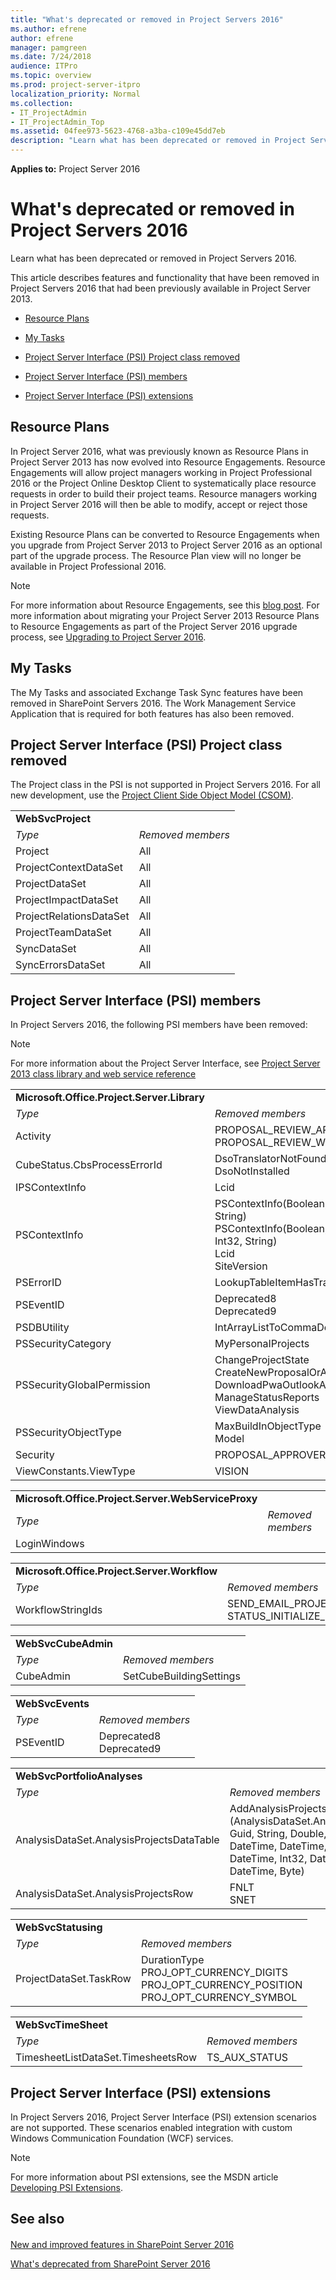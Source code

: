 ```yaml
---
title: "What's deprecated or removed in Project Servers 2016"
ms.author: efrene
author: efrene
manager: pamgreen
ms.date: 7/24/2018
audience: ITPro
ms.topic: overview
ms.prod: project-server-itpro
localization_priority: Normal
ms.collection:
- IT_ProjectAdmin
- IT_ProjectAdmin_Top
ms.assetid: 04fee973-5623-4768-a3ba-c109e45dd7eb
description: "Learn what has been deprecated or removed in Project Servers 2016."
---
```

**Applies to:** Project Server 2016

# What's deprecated or removed in Project Servers 2016 
Learn what has been deprecated or removed in Project Servers 2016.
  
This article describes features and functionality that have been removed in Project Servers 2016 that had been previously available in Project Server 2013.
  
- [Resource Plans](what-s-deprecated-or-removed-in-project-server-2016.md#RePlan)
    
- [My Tasks](what-s-deprecated-or-removed-in-project-server-2016.md#MyTasks)
    
- [Project Server Interface (PSI) Project class removed](what-s-deprecated-or-removed-in-project-server-2016.md#ProjectClass)
    
- [Project Server Interface (PSI) members](what-s-deprecated-or-removed-in-project-server-2016.md#PSImem)
    
- [Project Server Interface (PSI) extensions](what-s-deprecated-or-removed-in-project-server-2016.md#PSIext)
    
## Resource Plans
<a name="RePlan"> </a>

In Project Server 2016, what was previously known as Resource Plans in Project Server 2013 has now evolved into Resource Engagements. Resource Engagements will allow project managers working in Project Professional 2016 or the Project Online Desktop Client to systematically place resource requests in order to build their project teams. Resource managers working in Project Server 2016 will then be able to modify, accept or reject those requests. 
  
Existing Resource Plans can be converted to Resource Engagements when you upgrade from Project Server 2013 to Project Server 2016 as an optional part of the upgrade process. The Resource Plan view will no longer be available in Project Professional 2016.
  
> [!NOTE]
> For more information about Resource Engagements, see this [blog post](http://go.microsoft.com/fwlink/?LinkID=620823&amp;clcid=0x409). For more information about migrating your Project Server 2013 Resource Plans to Resource Engagements as part of the Project Server 2016 upgrade process, see [Upgrading to Project Server 2016](upgrading-to-project-server-2016.md). 
  
## My Tasks
<a name="MyTasks"> </a>

The My Tasks and associated Exchange Task Sync features have been removed in SharePoint Servers 2016. The Work Management Service Application that is required for both features has also been removed.
  
## Project Server Interface (PSI) Project class removed
<a name="ProjectClass"> </a>

The Project class in the PSI is not supported in Project Servers 2016. For all new development, use the [Project Client Side Object Model (CSOM)](http://go.microsoft.com/fwlink/p/?LinkId=798162&amp;clcid=0x409).
  
|||
|:-----|:-----|
|**WebSvcProject** <br/> | |
| *Type*  <br/> | *Removed members*  <br/> |
|Project  <br/> |All  <br/> |
|ProjectContextDataSet  <br/> |All  <br/> |
|ProjectDataSet  <br/> |All  <br/> |
|ProjectImpactDataSet  <br/> |All  <br/> |
|ProjectRelationsDataSet  <br/> |All  <br/> |
|ProjectTeamDataSet  <br/> |All  <br/> |
|SyncDataSet  <br/> |All  <br/> |
|SyncErrorsDataSet  <br/> |All  <br/> |
   
## Project Server Interface (PSI) members
<a name="PSImem"> </a>

In Project Servers 2016, the following PSI members have been removed: 
  
> [!NOTE]
> For more information about the Project Server Interface, see [Project Server 2013 class library and web service reference](https://go.microsoft.com/fwlink/p/?LinkId=623030)
  
|||
|:-----|:-----|
|**Microsoft.Office.Project.Server.Library** <br/> | |
| *Type*  <br/> | *Removed members*  <br/> |
|Activity  <br/> |PROPOSAL_REVIEW_APPROVAL_FEATURE_UID  <br/> PROPOSAL_REVIEW_WORKFLOW_FEATURE_UID  <br/> |
|CubeStatus.CbsProcessErrorId  <br/> |DsoTranslatorNotFound  <br/> DsoNotInstalled  <br/> |
|IPSContextInfo  <br/> |Lcid  <br/> |
|PSContextInfo  <br/> |PSContextInfo(Boolean, String, Guid, Guid, Guid, String)  <br/> PSContextInfo(Boolean, String, Guid, Guid, Guid, Int32, String)  <br/> Lcid  <br/> SiteVersion  <br/> |
|PSErrorID  <br/> |LookupTableItemHasTrailingOrLeadingWhitespace  <br/> |
|PSEventID  <br/> |Deprecated8  <br/> Deprecated9  <br/> |
|PSDBUtility  <br/> |IntArrayListToCommaDelimitedString  <br/> |
|PSSecurityCategory  <br/> |MyPersonaIProjects  <br/> |
|PSSecurityGIobaIPermission  <br/> |ChangeProjectState  <br/> CreateNewProposalOrActivity  <br/> DownloadPwaOutlookAddIn  <br/> ManageStatusReports  <br/> ViewDataAnalysis  <br/> |
|PSSecurityObjectType  <br/> |MaxBuildInObjectType  <br/> Model  <br/> |
|Security  <br/> |PROPOSAL_APPROVERS_GROUP_UID  <br/> |
|ViewConstants.ViewType  <br/> |VISION  <br/> |
   
|||
|:-----|:-----|
|**Microsoft.Office.Project.Server.WebServiceProxy** <br/> | |
| *Type*  <br/> | *Removed members*  <br/> |
|LoginWindows  <br/> |<all>  <br/> |
   
|||
|:-----|:-----|
|**Microsoft.Office.Project.Server.Workflow** <br/> | |
| *Type*  <br/> | *Removed members*  <br/> |
|WorkflowStringIds  <br/> |SEND_EMAIL_PROJECT_COMPLETED_BODY  <br/> STATUS_INITIALIZE_FAILED_INVALID_PROJECT  <br/> |
   
|||
|:-----|:-----|
|**WebSvcCubeAdmin** <br/> | |
| *Type*  <br/> | *Removed members*  <br/> |
|CubeAdmin  <br/> |SetCubeBuiIdingSettings  <br/> |
   
|||
|:-----|:-----|
|**WebSvcEvents** <br/> | |
| *Type*  <br/> | *Removed members*  <br/> |
|PSEventID  <br/> |Deprecated8  <br/> Deprecated9  <br/> |
   
|||
|:-----|:-----|
|**WebSvcPortfolioAnalyses** <br/> | |
| *Type*  <br/> | *Removed members*  <br/> |
|AnalysisDataSet.AnalysisProjectsDataTable  <br/> |AddAnalysisProjectsRow (AnalysisDataSet.AnalysisRow, Guid, String, Double, Double, DateTime, DateTime, DateTime, Int32, DateTime, DateTime, Byte)  <br/> |
|AnalysisDataSet.AnalysisProjectsRow  <br/> |FNLT  <br/> SNET  <br/> |
   
|||
|:-----|:-----|
|**WebSvcStatusing** <br/> | |
| *Type*  <br/> | *Removed members*  <br/> |
|ProjectDataSet.TaskRow  <br/> |DurationType  <br/> PROJ_OPT_CURRENCY_DIGITS  <br/> PROJ_OPT_CURRENCY_POSITION  <br/> PROJ_OPT_CURRENCY_SYMBOL  <br/> |
   
|||
|:-----|:-----|
|**WebSvcTimeSheet** <br/> | |
| *Type*  <br/> | *Removed members*  <br/> |
|TimesheetListDataSet.TimesheetsRow  <br/> |TS_AUX_STATUS  <br/> |
   
## Project Server Interface (PSI) extensions
<a name="PSIext"> </a>

In Project Servers 2016, Project Server Interface (PSI) extension scenarios are not supported. These scenarios enabled integration with custom Windows Communication Foundation (WCF) services. 
  
> [!NOTE]
> For more information about PSI extensions, see the MSDN article [Developing PSI Extensions](https://go.microsoft.com/fwlink/p/?LinkId=623772). 
  
## See also
<a name="PSIext"> </a>

#### 


[New and improved features in SharePoint Server 2016](https://docs.microsoft.com/en-us/SharePoint/what-s-new/new-and-improved-features-in-sharepoint-server-2016)

[What's deprecated from SharePoint Server 2016](https://docs.microsoft.com/SharePoint/what-s-new/what-s-deprecated-or-removed-from-sharepoint-server-2016)



